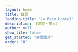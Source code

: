 ```yaml
---
layout: home
title: 首頁
landing-title: 'La Pace Hostel'
description: 【欲望‧旅人】
author: null
show_tile: false
get_started: "房間簡介"
order: "0"
---
```

